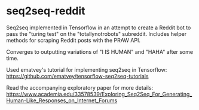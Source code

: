 # seq2seq-reddit

Seq2seq implemented in Tensorflow in an attempt to create a Reddit bot to pass the "turing test" on the "totallynotrobots" subreddit. 
Includes helper methods for scraping Reddit posts with the PRAW API.

Converges to outputting variations of "I IS HUMAN" and "HAHA" after some time.

Used ematvey's tutorial for implementing seq2seq in Tensorflow:
https://github.com/ematvey/tensorflow-seq2seq-tutorials

Read the accompanying exploratory paper for more details:
https://www.academia.edu/33578539/Exploring_Seq2Seq_For_Generating_Human-Like_Responses_on_Internet_Forums
